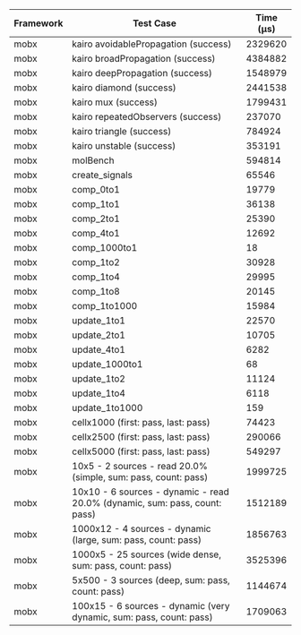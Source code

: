 | Framework | Test Case | Time (μs) |
| --- | --- | --- |
| mobx | kairo avoidablePropagation (success) | 2329620 |
| mobx | kairo broadPropagation (success) | 4384882 |
| mobx | kairo deepPropagation (success) | 1548979 |
| mobx | kairo diamond (success) | 2441538 |
| mobx | kairo mux (success) | 1799431 |
| mobx | kairo repeatedObservers (success) | 237070 |
| mobx | kairo triangle (success) | 784924 |
| mobx | kairo unstable (success) | 353191 |
| mobx | molBench | 594814 |
| mobx | create_signals | 65546 |
| mobx | comp_0to1 | 19779 |
| mobx | comp_1to1 | 36138 |
| mobx | comp_2to1 | 25390 |
| mobx | comp_4to1 | 12692 |
| mobx | comp_1000to1 | 18 |
| mobx | comp_1to2 | 30928 |
| mobx | comp_1to4 | 29995 |
| mobx | comp_1to8 | 20145 |
| mobx | comp_1to1000 | 15984 |
| mobx | update_1to1 | 22570 |
| mobx | update_2to1 | 10705 |
| mobx | update_4to1 | 6282 |
| mobx | update_1000to1 | 68 |
| mobx | update_1to2 | 11124 |
| mobx | update_1to4 | 6118 |
| mobx | update_1to1000 | 159 |
| mobx | cellx1000 (first: pass, last: pass) | 74423 |
| mobx | cellx2500 (first: pass, last: pass) | 290066 |
| mobx | cellx5000 (first: pass, last: pass) | 549297 |
| mobx | 10x5 - 2 sources - read 20.0% (simple, sum: pass, count: pass) | 1999725 |
| mobx | 10x10 - 6 sources - dynamic - read 20.0% (dynamic, sum: pass, count: pass) | 1512189 |
| mobx | 1000x12 - 4 sources - dynamic (large, sum: pass, count: pass) | 1856763 |
| mobx | 1000x5 - 25 sources (wide dense, sum: pass, count: pass) | 3525396 |
| mobx | 5x500 - 3 sources (deep, sum: pass, count: pass) | 1144674 |
| mobx | 100x15 - 6 sources - dynamic (very dynamic, sum: pass, count: pass) | 1709063 |
